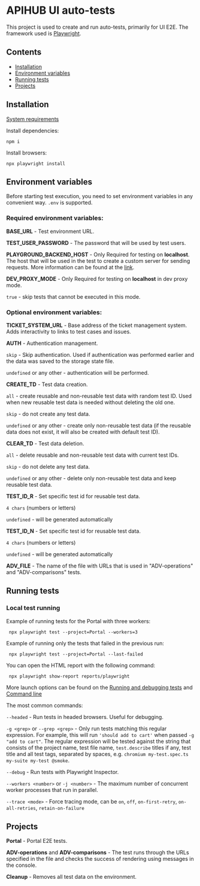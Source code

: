 # APIHUB UI auto-tests
This project is used to create and run auto-tests, primarily for UI E2E. The framework used is [Playwright](https://playwright.dev/).

## Contents
- [Installation](#installation)
- [Environment variables](#environment-variables)
- [Running tests](#running-tests)
- [Projects](#projects)

## Installation
[System requirements](https://playwright.dev/docs/intro#system-requirements)

Install dependencies:
```Shell
npm i
```
Install browsers:
```Shell
npx playwright install
```
## Environment variables
Before starting test execution, you need to set environment variables in any convenient way. `.env` is supported. 

### Required environment variables:
**BASE_URL** - Test environment URL.

**TEST_USER_PASSWORD** - The password that will be used by test users.

**PLAYGROUND_BACKEND_HOST** - Only Required for testing on **localhost**. The host that will be used in the test to create a custom server for sending requests. More information can be found at the [link](https://github.com/Netcracker/qubership-apihub/issues/18).

**DEV_PROXY_MODE** - Only Required for testing on **localhost** in dev proxy mode.

`true` - skip tests that cannot be executed in this mode.

### Optional environment variables:
**TICKET_SYSTEM_URL** - Base address of the ticket management system. Adds interactivity to links to test cases and issues.

**AUTH** - Authentication management.

`skip` - Skip authentication. Used if authentication was performed earlier and the data was saved to the storage state file.

`undefined` or any other - authentication will be performed.

**CREATE_TD** - Test data creation.

`all` - create reusable and non-reusable test data with random test ID. Used when new reusable test data is needed without deleting the old one.

`skip` - do not create any test data.

`undefined` or any other - create only non-reusable test data (if the reusable data does not exist, it will also be created with default test ID).

**CLEAR_TD** - Test data deletion.

`all` - delete reusable and non-reusable test data with current test IDs.

`skip` - do not delete any test data.

`undefined` or any other - delete only non-reusable test data and keep reusable test data.

**TEST_ID_R** - Set specific test id for reusable test data.

`4 chars` (numbers or letters)

`undefined` - will be generated automatically

**TEST_ID_N** - Set specific test id for reusable test data.

`4 chars` (numbers or letters)

`undefined` - will be generated automatically

**ADV_FILE** - The name of the file with URLs that is used in "ADV-operations" and "ADV-comparisons" tests.

## Running tests
### Local test running
Example of running tests for the Portal with three workers:
```Shell
 npx playwright test --project=Portal --workers=3
```
Example of running only the tests that failed in the previous run:
```Shell
 npx playwright test --project=Portal --last-failed
```
You can open the HTML report with the following command:
```Shell
 npx playwright show-report reports/playwright
```

More launch options can be found on the [Running and debugging tests](https://playwright.dev/docs/running-tests) and [Command line](https://playwright.dev/docs/test-cli)

The most common commands:

`--headed` - Run tests in headed browsers. Useful for debugging.

`-g <grep>` or `--grep <grep>` - Only run tests matching this regular expression. For example, this will run `'should add to cart'` when passed `-g "add to cart"`. The regular expression will be tested against the string that consists of the project name, test file name, `test.describe` titles if any, test title and all test tags, separated by spaces, e.g. `chromium my-test.spec.ts my-suite my-test @smoke`.

`--debug` - Run tests with Playwright Inspector.

`--workers <number>` or `-j <number>` - The maximum number of concurrent worker processes that run in parallel.

`--trace <mode>` - Force tracing mode, can be `on`, `off`, `on-first-retry`, `on-all-retries`, `retain-on-failure`

## Projects
**Portal** - Portal E2E tests.

**ADV-operations** and **ADV-comparisons** - The test runs through the URLs specified in the file and checks the success of rendering using messages in the console.

**Cleanup** - Removes all test data on the environment.